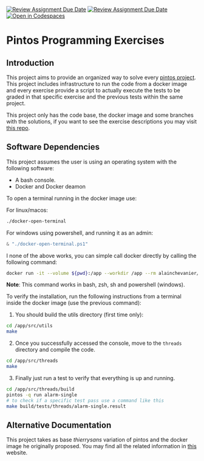 [![Review Assignment Due Date](https://classroom.github.com/assets/deadline-readme-button-24ddc0f5d75046c5622901739e7c5dd533143b0c8e959d652212380cedb1ea36.svg)](https://classroom.github.com/a/oLDCyGI5)
[![Review Assignment Due Date](https://classroom.github.com/assets/deadline-readme-button-24ddc0f5d75046c5622901739e7c5dd533143b0c8e959d652212380cedb1ea36.svg)](https://classroom.github.com/a/8uf79deI)
[![Open in Codespaces](https://classroom.github.com/assets/launch-codespace-7f7980b617ed060a017424585567c406b6ee15c891e84e1186181d67ecf80aa0.svg)](https://classroom.github.com/open-in-codespaces?assignment_repo_id=11870987)
# Pintos Programming Exercises

## Introduction

This project aims to provide an organized way to solve every [pintos project](https://web.stanford.edu/class/cs140/projects/pintos/pintos.html#SEC_Contents). This project includes infrastructure to run the code from a docker image and every exercise provide a script to actually execute the tests to be graded in that specific exercise and the previous tests within the same project.

This project only has the code base, the docker image and some branches with the solutions, if you want to see the exercise descriptions you may visit [this repo](https://github.com/alain-chevanier/pintos-exercise-descriptions).

## Software Dependencies

This project assumes the user is using an operating system with the following software:

* A bash console.
* Docker and Docker deamon

To open a terminal running in the docker image use:

For linux/macos:
```bash
./docker-open-terminal
```

For windows using powershell, and running it as an admin:
```powershell
& "./docker-open-terminal.ps1"
```

I none of the above works, you can simple call docker directly 
by calling the following command:
```sh
docker run -it --volume ${pwd}:/app --workdir /app --rm alainchevanier/so-20231-pintos bash
```
__Note__: This command works in bash, zsh, sh and powershell (windows).

To verify the installation, run the following instructions from a terminal inside the docker image (use the previous command):

1. You should build the utils directory (first time only):
```bash
cd /app/src/utils
make
```
2. Once you successfully accessed the console, move to the `threads` directory and compile the code.
```bash
cd /app/src/threads
make
```
3. Finally just run a test to verify that everything is up and running.
```bash
cd /app/src/threads/build
pintos -q run alarm-single
# to check if a specific test pass use a command like this
make build/tests/threads/alarm-single.result
```

## Alternative Documentation

This project takes as base _thierrysans_ variation of pintos and the docker image he originally proposed. You may find all the related information in [this](https://thierrysans.me/CSCC69/projects/WWW/pintos_1.html) website.
